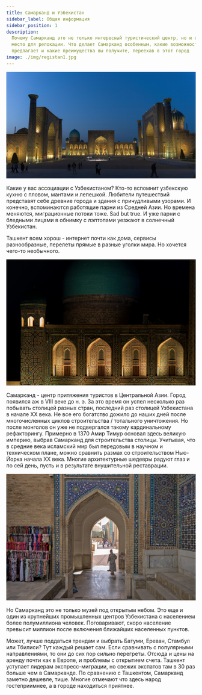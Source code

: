```yaml
---
title: Самарканд и Узбекистан
sidebar_label: Общая информация
sidebar_position: 1
description:
  Почему Самарканд это не только интересный туристический центр, но и отличное
  место для релокации. Что делает Самарканд особенным, какие возможности он
  предлагает и какие преимущества вы получите, переехав в этот город
image: ./img/registan1.jpg
---
```


<head>
  <title>Самарканд и Узбекистан</title>
  <meta property="og:title" content="Самарканд и Узбекистан" />
</head>

![Регистан](./img/registan1.jpg)

Какие у вас ассоциации с Узбекистаном? Кто-то вспомнит узбекскую кухню с пловом,
мантами и лепешкой. Любители путешествий представят себе древние города и здания
с причудливыми узорами. И конечно, вспоминаются работящие парни из Средней Азии.
Но времена меняются, миграционные потоки тоже. Sad but true. И уже парни с
бледными лицами в обнимку с лэптопами уезжают в солнечный Узбекистан.

Ташкент всем хорош - интернет почти как дома, сервисы разнообразные, перелеты
прямые в разные уголки мира. Но хочется чего-то необычного.

![Регистан](./img/registan2.jpg)

Самарканд - центр притяжения туристов в Центральной Азии. Город появился аж в
VIII веке до н. э. За это время он успел несколько раз побывать столицей разных
стран, последний раз столицей Узбекистана в начале XX века. Не все его богатство
дожило до наших дней после многочисленных циклов строительства / тотального
уничтожения. Но после монголов он уже не подвергался такому кардинальному
рефакторингу. Примерно в 1370 Амир Тимур основал здесь великую империю, выбрав
Самарканд для строительства столицы. Учитывая, что в средние века исламский мир
был передовым в научном и техническом плане, можно сравнить размах со
строительством Нью-Йорка начала XX века. Многие архитектурные шедевры радуют
глаз и по сей день, пусть и в результате внушительной реставрации.

![Шахи Зинда](./img/shah-i-zinda.jpg)

Но Самарканд это не только музей под открытым небом. Это еще и один из
крупнейших промышленных центров Узбекистана с населением более полумиллиона
человек. Поговаривают, скоро население превысит миллион после включения
ближайших населенных пунктов.

Может, лучше поддаться трендам и выбрать Батуми, Ереван, Стамбул или Тбилиси?
Тут каждый решает сам. Если сравнивать с популярными направлениями, то они до
сих пор сильно перегреты. Отсюда и цены на аренду почти как в Европе, и проблемы
с открытием счета. Ташкент уступает лидерам экспресс-миграции, но свежих
экспатов там в 30 раз больше чем в Самарканде. По сравнению с Ташкентом,
Самарканд заметно дешевле, тише. Многие отмечают что здесь народ гостеприимнее,
а в городе находиться приятнее.
